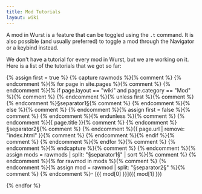 ```yaml
---
title: Mod Tutorials
layout: wiki
---
```

A mod in Wurst is a feature that can be toggled using the `.t` command. It is also possible (and usually preferred) to toggle a mod through the Navigator or a keybind instead.

We don't have a tutorial for every mod in Wurst, but we are working on it. Here is a list of the tutorials that we got so far:

{% assign first = true %}
{% capture rawmods %}{% comment %}
  {% endcomment %}{% for page in site.pages %}{% comment %}
    {% endcomment %}{% if page.layout == "wiki" and page.category == "Mod" %}{% comment %}
      {% endcomment %}{% unless first %}{% comment %}
        {% endcomment %}§separator1§{% comment %}
      {% endcomment %}{% else %}{% comment %}
        {% endcomment %}{% assign first = false %}{% comment %}
      {% endcomment %}{% endunless %}{% comment %}
      {% endcomment %}{{ page.title }}{% comment %}
      {% endcomment %}§separator2§{% comment %}
      {% endcomment %}{{ page.url | remove: "index.html" }}{% comment %}
    {% endcomment %}{% endif %}{% comment %}
  {% endcomment %}{% endfor %}{% comment %}
{% endcomment %}{% endcapture %}{% comment %}
{% endcomment %}{% assign mods = rawmods | split: "§separator1§" | sort %}{% comment %}
{% endcomment %}{% for rawmod in mods %}{% comment %}
  {% endcomment %}{% assign mod = rawmod | split: "§separator2§" %}{% comment %}
    {% endcomment %}- [{{ mod[0] }}]({{ mod[1] }})

{% endfor %}
